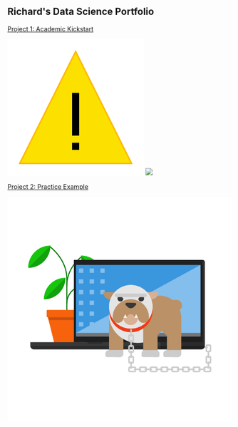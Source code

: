 ## Richard's Data Science Portfolio

[Project 1: Academic Kickstart](https://github.com/maingk/academic-kickstart)

![](https://github.com/maingk/RM_Portfolio/blob/master/images/SecurityAndMaintenance_Alert.png)
![](https://github.com/maingk/RM_Portfolio/blob/master/SecurityAndMaintenance_Alert.png)

[Project 2: Practice Example](https://github.com/maingk/PracticeExample)

![](https://github.com/maingk/RM_Portfolio/blob/master/images/WDSC_Illustration_834x834.png)
